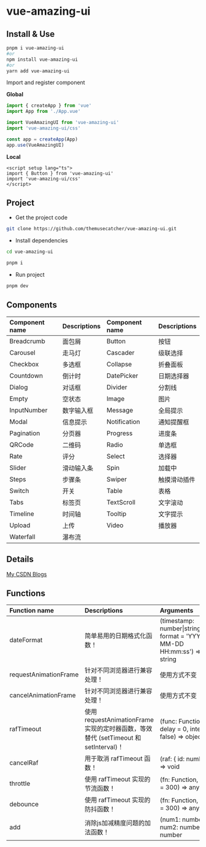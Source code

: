 # vue-amazing-ui

## Install & Use

```sh
pnpm i vue-amazing-ui
#or
npm install vue-amazing-ui
#or
yarn add vue-amazing-ui
```

Import and register component

**Global**

```ts
import { createApp } from 'vue'
import App from './App.vue'

import VueAmazingUI from 'vue-amazing-ui'
import 'vue-amazing-ui/css'

const app = createApp(App)
app.use(VueAmazingUI)
```

**Local**

```vue
<script setup lang="ts">
import { Button } from 'vue-amazing-ui'
import 'vue-amazing-ui/css'
</script>
```

## Project

- Get the project code

```sh
git clone https://github.com/themusecatcher/vue-amazing-ui.git
```

- Install dependencies

```sh
cd vue-amazing-ui

pnpm i
```

- Run project

```sh
pnpm dev
```

## Components

| Component name | Descriptions | Component name | Descriptions |
| :--- | :--- | :--- | :--- |
Breadcrumb | 面包屑 | Button | 按钮
Carousel | 走马灯 | Cascader | 级联选择
Checkbox | 多选框 | Collapse | 折叠面板
Countdown | 倒计时 | DatePicker | 日期选择器
Dialog | 对话框 | Divider | 分割线
Empty | 空状态 | Image | 图片
InputNumber | 数字输入框 | Message | 全局提示
Modal | 信息提示 | Notification | 通知提醒框
Pagination | 分页器 | Progress | 进度条
QRCode | 二维码 | Radio | 单选框
Rate | 评分 | Select | 选择器
Slider | 滑动输入条 | Spin | 加载中
Steps | 步骤条 | Swiper | 触摸滑动插件
Switch | 开关 | Table | 表格
Tabs | 标签页 | TextScroll | 文字滚动
Timeline | 时间轴 | Tooltip | 文字提示
Upload | 上传 | Video | 播放器
Waterfall | 瀑布流

## Details

[My CSDN Blogs](https://blog.csdn.net/Dandrose)

## Functions

| Function name | Descriptions | Arguments
| :--- | :--- | :--- |
dateFormat | 简单易用的日期格式化函数！ | (timestamp: number&#124;string&#124;Date, format = 'YYYY-MM-DD HH:mm:ss') => string
requestAnimationFrame | 针对不同浏览器进行兼容处理！ | 使用方式不变
cancelAnimationFrame | 针对不同浏览器进行兼容处理！ | 使用方式不变
rafTimeout | 使用 requestAnimationFrame 实现的定时器函数，等效替代 (setTimeout 和 setInterval)！ | (func: Function, delay = 0, interval = false) => object
cancelRaf | 用于取消 rafTimeout 函数！ | (raf: { id: number }) => void
throttle | 使用 rafTimeout 实现的节流函数！ | (fn: Function, delay = 300) => any
debounce | 使用 rafTimeout 实现的防抖函数！ | (fn: Function, delay = 300) => any
add | 消除js加减精度问题的加法函数！ | (num1: number, num2: number) => number
